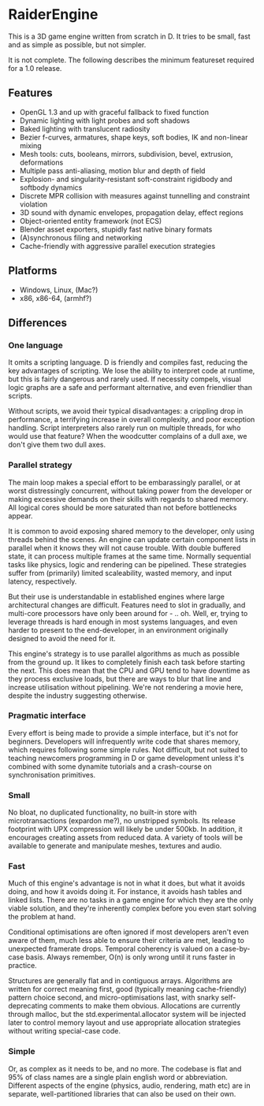 # RaiderEngine


This is a 3D game engine written from scratch in D. It tries to be small, fast and as simple as possible, but not simpler.

It is not complete. The following describes the minimum featureset required for a 1.0 release.

## Features
- OpenGL 1.3 and up with graceful fallback to fixed function
- Dynamic lighting with light probes and soft shadows
- Baked lighting with translucent radiosity
- Bezier f-curves, armatures, shape keys, soft bodies, IK and non-linear mixing
- Mesh tools: cuts, booleans, mirrors, subdivision, bevel, extrusion, deformations
- Multiple pass anti-aliasing, motion blur and depth of field
- Explosion- and singularity-resistant soft-constraint rigidbody and softbody dynamics
- Discrete MPR collision with measures against tunnelling and constraint violation
- 3D sound with dynamic envelopes, propagation delay, effect regions
- Object-oriented entity framework (not ECS)
- Blender asset exporters, stupidly fast native binary formats
- (A)synchronous filing and networking
- Cache-friendly with aggressive parallel execution strategies


## Platforms
- Windows, Linux, (Mac?)
- x86, x86-64, (armhf?) 


## Differences
### One language
It omits a scripting language. D is friendly and compiles fast, reducing the key advantages of scripting. We lose the ability to interpret code at runtime, but this is fairly dangerous and rarely used. If necessity compels, visual logic graphs are a safe and performant alternative, and even friendlier than scripts. 

Without scripts, we avoid their typical disadvantages: a crippling drop in performance, a terrifying increase in overall complexity, and poor exception handling. Script interpreters also rarely run on multiple threads, for who would use that feature? When the woodcutter complains of a dull axe, we don't give them two dull axes.


### Parallel strategy
The main loop makes a special effort to be embarassingly parallel, or at worst distressingly concurrent, without taking power from the developer or making excessive demands on their skills with regards to shared memory. All logical cores should be more saturated than not before bottlenecks appear.

It is common to avoid exposing shared memory to the developer, only using threads behind the scenes. An engine can update certain component lists in parallel when it knows they will not cause trouble. With double buffered state, it can process multiple frames at the same time. Normally sequential tasks like physics, logic and rendering can be pipelined. These strategies suffer from (primarily) limited scaleability, wasted memory, and input latency, respectively. 

But their use is understandable in established engines where large architectural changes are difficult. Features need to slot in gradually, and multi-core processors have only been around for - .. oh. Well, er, trying to leverage threads is hard enough in most systems languages, and even harder to present to the end-developer, in an environment originally designed to avoid the need for it. 

This engine's strategy is to use parallel algorithms as much as possible from the ground up. It likes to completely finish each task before starting the next. This does mean that the CPU and GPU tend to have downtime as they process exclusive loads, but there are ways to blur that line and increase utilisation without pipelining. We're not rendering a movie here, despite the industry suggesting otherwise.


### Pragmatic interface
Every effort is being made to provide a simple interface, but it's not for beginners. Developers will infrequently write code that shares memory, which requires following some simple rules. Not difficult, but not suited to teaching newcomers programming in D or game development unless it's combined with some dynamite tutorials and a crash-course on synchronisation primitives.


### Small
No bloat, no duplicated functionality, no built-in store with microtransactions (expardon me?), no unstripped symbols. Its release footprint with UPX compression will likely be under 500kb. In addition, it encourages creating assets from reduced data. A variety of tools will be available to generate and manipulate meshes, textures and audio.


### Fast
Much of this engine's advantage is not in what it does, but what it avoids doing, and how it avoids doing it. For instance, it avoids hash tables and linked lists. There are no tasks in a game engine for which they are the only viable solution, and they're inherently complex before you even start solving the problem at hand. 

Conditional optimisations are often ignored if most developers aren't even aware of them, much less able to ensure their criteria are met, leading to unexpected framerate drops. Temporal coherency is valued on a case-by-case basis. Always remember, O(n) is only wrong until it runs faster in practice.

Structures are generally flat and in contiguous arrays. Algorithms are written for correct meaning first, good (typically meaning cache-friendly) pattern choice second, and micro-optimisations last, with snarky self-deprecating comments to make them obvious. Allocations are currently through malloc, but the std.experimental.allocator system will be injected later to control memory layout and use appropriate allocation strategies without writing special-case code.


### Simple
Or, as complex as it needs to be, and no more. The codebase is flat and 95% of class names are a single plain english word or abbreviation. Different aspects of the engine (physics, audio, rendering, math etc) are in separate, well-partitioned libraries that can also be used on their own.
